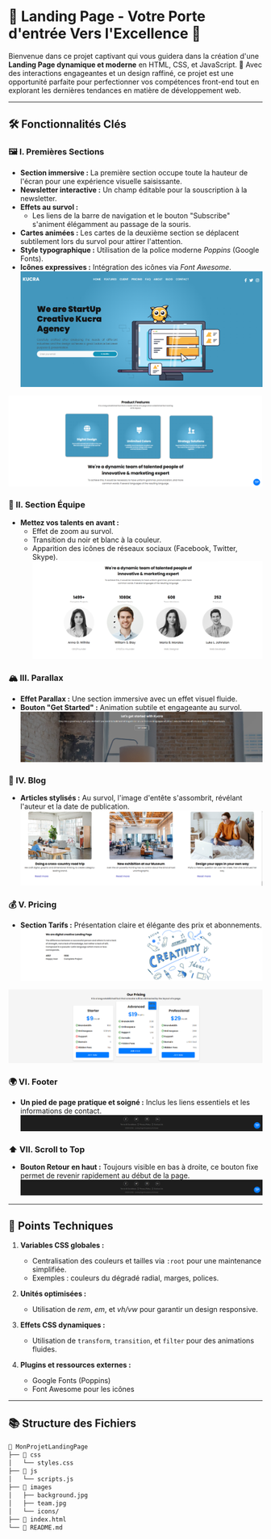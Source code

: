 # 🎉 Landing Page - Votre Porte d'entrée Vers l'Excellence 🌟

Bienvenue dans ce projet captivant qui vous guidera dans la création d'une **Landing Page dynamique et moderne** en HTML, CSS, et JavaScript. 🚀 Avec des interactions engageantes et un design raffiné, ce projet est une opportunité parfaite pour perfectionner vos compétences front-end tout en explorant les dernières tendances en matière de développement web.

---

## 🛠️ Fonctionnalités Clés

### 🖼️ I. Premières Sections
- **Section immersive :** La première section occupe toute la hauteur de l'écran pour une expérience visuelle saisissante.
- **Newsletter interactive :** Un champ éditable pour la souscription à la newsletter.
- **Effets au survol :**
  - Les liens de la barre de navigation et le bouton "Subscribe" s'animent élégamment au passage de la souris.
- **Cartes animées :** Les cartes de la deuxième section se déplacent subtilement lors du survol pour attirer l'attention.
- **Style typographique :** Utilisation de la police moderne *Poppins* (Google Fonts).
- **Icônes expressives :** Intégration des icônes via *Font Awesome*.
![alt text](image.png)

![alt text](image-1.png)

### 👫 II. Section Équipe
- **Mettez vos talents en avant :**
  - Effet de zoom au survol.
  - Transition du noir et blanc à la couleur.
  - Apparition des icônes de réseaux sociaux (Facebook, Twitter, Skype).
![alt text](image-2.png)
### 🏔️ III. Parallax
- **Effet Parallax :** Une section immersive avec un effet visuel fluide.
- **Bouton "Get Started" :** Animation subtile et engageante au survol.
![alt text](image-3.png)

### 📝 IV. Blog
- **Articles stylisés :** Au survol, l'image d'entête s'assombrit, révélant l'auteur et la date de publication.
![alt text](image-4.png)
### 💰 V. Pricing
- **Section Tarifs :** Présentation claire et élégante des prix et abonnements.
![alt text](image-5.png)

![alt text](image-6.png)
### 🌍 VI. Footer
- **Un pied de page pratique et soigné :** Inclus les liens essentiels et les informations de contact.
![alt text](image-7.png)
### ⬆️ VII. Scroll to Top
- **Bouton Retour en haut :** Toujours visible en bas à droite, ce bouton fixe permet de revenir rapidement au début de la page.
![alt text](image-8.png)
---

## 🌈 Points Techniques

1. **Variables CSS globales :**
   - Centralisation des couleurs et tailles via `:root` pour une maintenance simplifiée.
   - Exemples : couleurs du dégradé radial, marges, polices.

2. **Unités optimisées :**
   - Utilisation de *rem*, *em*, et *vh/vw* pour garantir un design responsive.

3. **Effets CSS dynamiques :**
   - Utilisation de `transform`, `transition`, et `filter` pour des animations fluides.

4. **Plugins et ressources externes :**
   - Google Fonts (Poppins)
   - Font Awesome pour les icônes

---

## 📚 Structure des Fichiers

```plaintext
📂 MonProjetLandingPage
├── 📁 css
│   └── styles.css
├── 📁 js
│   └── scripts.js
├── 📁 images
│   ├── background.jpg
│   ├── team.jpg
│   └── icons/
├── 📄 index.html
└── 📄 README.md
